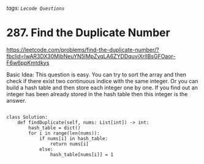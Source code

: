 ###### tags: `Lecode Questions`
# 287. Find the Duplicate Number

https://leetcode.com/problems/find-the-duplicate-number/?fbclid=IwAR3DX30MibNeuYN5lMpZyqLA6ZYDDquviXrlIBsGFOaor-F6w6ppKmtdkys

Basic Idea:
This question is easy.  You can try to sort the array and then check if there exist two continuous indice with the same integer.  Or you can build a hash table and then store each integer one by one.  If you find out an integer has been already stored in the hash table then this integer is the answer.


```python=

class Solution:
    def findDuplicate(self, nums: List[int]) -> int:
        hash_table = dict()
        for i in range(len(nums)):
            if nums[i] in hash_table:
                return nums[i]
            else:
                hash_table[nums[i]] = 1

```


